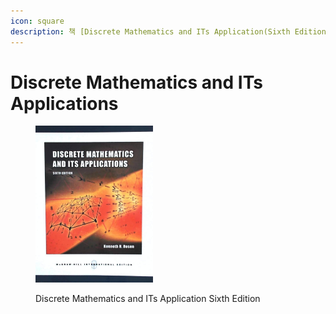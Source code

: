 ```yaml
---
icon: square
description: 책 [Discrete Mathematics and ITs Application(Sixth Edition)]을 읽고 정리한 내용이다.
---
```


# Discrete Mathematics and ITs Applications

<figure><img src="../../../.gitbook/assets/image (1) (1) (1) (1) (1) (1) (1).png" alt="" width="188"><figcaption><p>Discrete Mathematics and ITs Application Sixth Edition</p></figcaption></figure>

